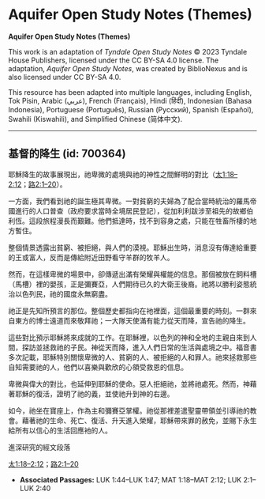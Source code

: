 # Aquifer Open Study Notes (Themes)

**Aquifer Open Study Notes (Themes)**

This work is an adaptation of *Tyndale Open Study Notes* © 2023 Tyndale House Publishers, licensed under the CC BY\-SA 4\.0 license. The adaptation, *Aquifer Open Study Notes*, was created by BiblioNexus and is also licensed under CC BY\-SA 4\.0\.

This resource has been adapted into multiple languages, including English, Tok Pisin, Arabic (عربي), French (Français), Hindi (हिंदी), Indonesian (Bahasa Indonesia), Portuguese (Português), Russian (Русский), Spanish (Español), Swahili (Kiswahili), and Simplified Chinese (简体中文).



--------------------------------

## 基督的降生 (id: 700364)

耶穌降生的故事展現出，祂卑微的處境與祂的神性之間鮮明的對比（[太1:18–2:12](https://ref.ly/Matt1:18-Matt2:12)；[路2:1–20](https://ref.ly/Luke1:44-Luke1:47)）。

一方面，我們看到祂的誕生極其卑微。一對貧窮的夫婦為了配合當時統治的羅馬帝國進行的人口普查（政府要求當時全境居民登記），從加利利跋涉至祖先的故鄉伯利恆。這段旅程漫長而艱難。他們抵達時，找不到容身之處，只能在牲畜所棲的地方暫住。

整個情景透露出貧窮、被拒絕，與人們的漠視。耶穌出生時，消息沒有傳達給重要的王或富人，反而是傳給附近田野看守羊群的牧羊人。

然而，在這樣卑微的場景中，卻傳遞出滿有榮耀與權能的信息。那個被放在飼料槽（馬槽）裡的嬰孩，正是彌賽亞，人們期待已久的大衛王後裔。祂將以勝利姿態統治以色列民，祂的國度永無窮盡。

祂正是先知所預言的那位。整個歷史都指向在衪裡面，這個最重要的時刻。一群來自東方的博士遠道而來敬拜祂；一大隊天使滿有能力從天而降，宣告祂的降生。

這些對比預示耶穌將來成就的工作。在耶穌裡，以色列的神和全地的主親自來到人間，探訪並拯救祂的子民。神從天而降，進入人們日常的生活與處境之中。福音書多次記載，耶穌特別關懷卑微的人、貧窮的人、被拒絕的人和罪人。祂來拯救那些自知需要祂的人，他們以喜樂與歡欣的心領受救恩的信息。

卑微與偉大的對比，也延伸到耶穌的使命。惡人拒絕祂，並將祂處死。然而，神藉著耶穌的復活，證明了祂的義，並使祂升到神的右邊。

如今，祂坐在寶座上，作為主和彌賽亞掌權。祂從那裡差遣聖靈帶領並引導祂的教會。藉著祂的生命、死亡、復活、升天進入榮耀，耶穌帶來罪的赦免，並賜下永生給所有以信心的生活回應衪的人。

進深研究的經文段落

[太1:18–2:12](https://ref.ly/Matt1:18-Matt2:12)；[路2:1–20](https://ref.ly/Luke2:1-Luke2:40)

* **Associated Passages:** LUK 1:44–LUK 1:47; MAT 1:18–MAT 2:12; LUK 2:1–LUK 2:40

